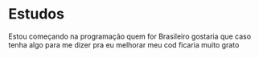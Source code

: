 # Estudos
Estou começando na programação quem for Brasileiro gostaria que caso tenha algo para me dizer pra eu melhorar meu cod ficaria muito grato

